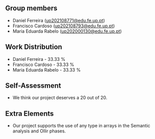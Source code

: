 ## Group members

- Daniel Ferreira (up202108771@edu.fe.up.pt)
- Francisco Cardoso (up202108793@edu.fe.up.pt)
- Maria Eduarda Rabelo (up202000130@edu.fe.up.pt)

## Work Distribution

- Daniel Ferreira - 33.33 %
- Francisco Cardoso - 33.33 %
- Maria Eduarda Rabelo - 33.33 %

## Self-Assessment

- We think our project deserves a 20 out of 20.

## Extra Elements

- Our project supports the use of any type in arrays in the Semantic analysis and Ollir phases.